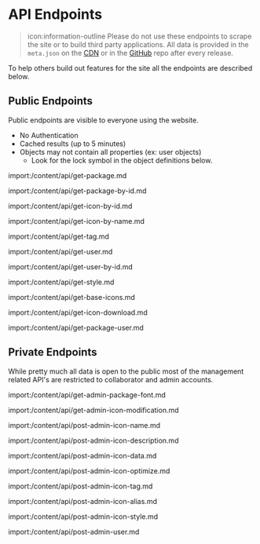 # API Endpoints

<blockquote class="alert alert-danger">
  icon:information-outline Please do not use these endpoints to scrape the site or to build third party applications. All data is provided in the <code>meta.json</code> on the <a href="https://cdn.jsdelivr.net/npm/@mdi/svg@{{version}}/meta.json">CDN</a> or in the <a href="https://github.com/Templarian/MaterialDesign-SVG/blob/master/meta.json">GitHub</a> repo after every release.
</blockquote>

To help others build out features for the site all the endpoints are described below.

## Public Endpoints

Public endpoints are visible to everyone using the website.

- No Authentication
- Cached results (up to 5 minutes)
- Objects may not contain all properties (ex: user objects)
  - Look for the lock symbol in the object definitions below.

import:/content/api/get-package.md

import:/content/api/get-package-by-id.md

import:/content/api/get-icon-by-id.md

import:/content/api/get-icon-by-name.md

import:/content/api/get-tag.md

import:/content/api/get-user.md

import:/content/api/get-user-by-id.md

import:/content/api/get-style.md

import:/content/api/get-base-icons.md

import:/content/api/get-icon-download.md

import:/content/api/get-package-user.md

## Private Endpoints

While pretty much all data is open to the public most of the management related API's are restricted to collaborator and admin accounts.

import:/content/api/get-admin-package-font.md

import:/content/api/get-admin-icon-modification.md

import:/content/api/post-admin-icon-name.md

import:/content/api/post-admin-icon-description.md

import:/content/api/post-admin-icon-data.md

import:/content/api/post-admin-icon-optimize.md

import:/content/api/post-admin-icon-tag.md

import:/content/api/post-admin-icon-alias.md

import:/content/api/post-admin-icon-style.md

import:/content/api/post-admin-user.md